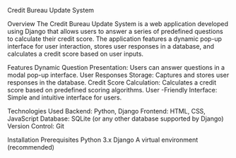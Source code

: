 Credit Bureau Update System

Overview
The Credit Bureau Update System is a web application developed using Django that allows users to answer a series of predefined questions to calculate their credit score. The application features a dynamic pop-up interface for user interaction, stores user responses in a database, and calculates a credit score based on user inputs.

Features
Dynamic Question Presentation: Users can answer questions in a modal pop-up interface.
User Responses Storage: Captures and stores user responses in the database.
Credit Score Calculation: Calculates a credit score based on predefined scoring algorithms.
User -Friendly Interface: Simple and intuitive interface for users.

Technologies Used
Backend: Python, Django
Frontend: HTML, CSS, JavaScript
Database: SQLite (or any other database supported by Django)
Version Control: Git

Installation
Prerequisites
Python 3.x
Django
A virtual environment (recommended)
